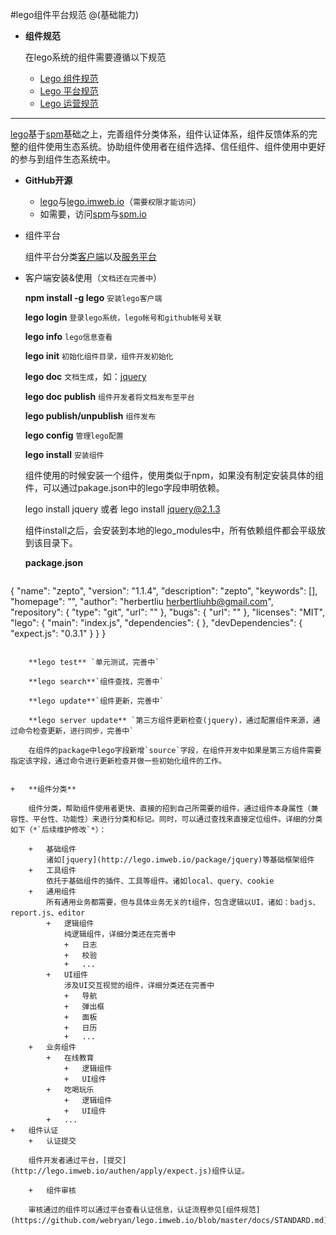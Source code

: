 #lego组件平台规范
@(基础能力)

+   **组件规范**

    在lego系统的组件需要遵循以下规范
    +   [Lego 组件规范](https://github.com/imweb/code-guide/blob/master/lego/SPECIFICATION.md)
    +   [Lego 平台规范](https://github.com/imweb/code-guide/blob/master/lego/PLATFORM-SPECIFICATION.md)
    +   [Lego 运营规范](https://github.com/imweb/code-guide/blob/master/lego/PLATFORM-SPECIFICATION.md)

-----------------------

[lego](http://lego.imweb.io)基于[spm](http://spmjs.io/)基础之上，完善组件分类体系，组件认证体系，组件反馈体系的完整的组件使用生态系统。协助组件使用者在组件选择、信任组件、组件使用中更好的参与到组件生态系统中。

+	**GitHub开源**
	+	[lego](https://github.com/imweb/lego)与[lego.imweb.io](https://github.com/webryan/lego.imweb.io)（`需要权限才能访问`）
	+	如需要，访问[spm](https://github.com/spmjs/spm)与[spm.io](https://github.com/spmjs/spmjs.io)
+	组件平台

	组件平台分类[客户端](https://github.com/imweb/lego)以及[服务平台](http://lego.imweb.io)

+	客户端安装&使用（`文档还在完善中`）

	**npm install -g lego** `安装lego客户端`

	**lego login** `登录lego系统，lego帐号和github帐号关联`

	**lego info** `lego信息查看`

	**lego init**	`初始化组件目录，组件开发初始化`

	**lego doc** `文档生成`，如：[jquery](http://lego.imweb.io/docs/jquery/latest/)

	**lego doc publish** `组件开发者将文档发布至平台`

	**lego publish/unpublish**	`组件发布`

	**lego config** `管理lego配置`

	**lego install** `安装组件`

	组件使用的时候安装一个组件，使用类似于npm，如果没有制定安装具体的组件，可以通过pakage.json中的lego字段申明依赖。
	
	lego install jquery 或者 lego install jquery@2.1.3

	组件install之后，会安装到本地的lego_modules中，所有依赖组件都会平级放到该目录下。
	
	**package.json**
	
	```html
{
  "name": "zepto",
  "version": "1.1.4",
  "description": "zepto",
  "keywords": [],
  "homepage": "",
  "author": "herbertliu <herbertliuhb@gmail.com>",
  "repository": {
    "type": "git",
    "url": ""
  },
  "bugs": {
    "url": ""
  },
  "licenses": "MIT",
  "lego": {
    "main": "index.js",
    "dependencies": {
    },
    "devDependencies": {
      "expect.js": "0.3.1"
    }
  }
}			
```

	**lego test** `单元测试，完善中`

	**lego search**`组件查找，完善中`

	**lego update**`组件更新，完善中`

	**lego server update** `第三方组件更新检查(jquery)，通过配置组件来源，通过命令检查更新，进行同步，完善中`

	在组件的package中lego字段新增`source`字段，在组件开发中如果是第三方组件需要指定该字段，通过命令进行更新检查并做一些初始化组件的工作。


+	**组件分类**

	组件分类，帮助组件使用者更快、直接的招到自己所需要的组件，通过组件本身属性（兼容性、平台性、功能性）来进行分类和标记。同时，可以通过查找来直接定位组件。详细的分类如下（*`后续维护修改`*）：

	+	基础组件
		诸如[jquery](http://lego.imweb.io/package/jquery)等基础框架组件
	+	工具组件
		依托于基础组件的插件、工具等组件。诸如local、query、cookie
	+	通用组件
		所有通用业务都需要，但与具体业务无关的t组件，包含逻辑以UI，诸如：badjs、report.js、editor
		+	逻辑组件
			纯逻辑组件，详细分类还在完善中
			+	日志
			+	校验
			+	...
		+	UI组件	
			涉及UI交互视觉的组件，详细分类还在完善中
			+	导航
			+	弹出框
			+	面板
			+	日历
			+	...
	+	业务组件
		+	在线教育
			+	逻辑组件
			+	UI组件
		+	吃喝玩乐
			+	逻辑组件
			+	UI组件
		+	...
+	组件认证
	+	认证提交

	组件开发者通过平台，[提交](http://lego.imweb.io/authen/apply/expect.js)组件认证。

	+	组件审核
	
	审核通过的组件可以通过平台查看认证信息，认证流程参见[组件规范](https://github.com/webryan/lego.imweb.io/blob/master/docs/STANDARD.md)。	
